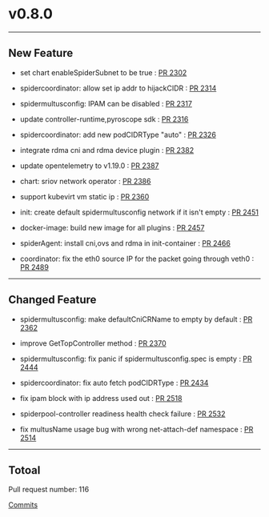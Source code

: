 
# v0.8.0

***

## New Feature

* set chart enableSpiderSubnet to be true : [PR 2302](https://github.com/spidernet-io/spiderpool/pull/2302)

* spidercoordinator: allow set ip addr to hijackCIDR : [PR 2314](https://github.com/spidernet-io/spiderpool/pull/2314)

* spidermultusconfig: IPAM can be disabled : [PR 2317](https://github.com/spidernet-io/spiderpool/pull/2317)

* update controller-runtime,pyroscope sdk : [PR 2316](https://github.com/spidernet-io/spiderpool/pull/2316)

* spidercoordinator: add new podCIDRType "auto" : [PR 2326](https://github.com/spidernet-io/spiderpool/pull/2326)

* integrate rdma cni and rdma device plugin : [PR 2382](https://github.com/spidernet-io/spiderpool/pull/2382)

* update opentelemetry to v1.19.0 : [PR 2387](https://github.com/spidernet-io/spiderpool/pull/2387)

* chart: sriov network operator : [PR 2386](https://github.com/spidernet-io/spiderpool/pull/2386)

* support kubevirt vm static ip  : [PR 2360](https://github.com/spidernet-io/spiderpool/pull/2360)

* init: create default spidermultusconfig network if it isn't empty : [PR 2451](https://github.com/spidernet-io/spiderpool/pull/2451)

* docker-image: build new image for all plugins  : [PR 2457](https://github.com/spidernet-io/spiderpool/pull/2457)

* spiderAgent: install cni,ovs and rdma in init-container : [PR 2466](https://github.com/spidernet-io/spiderpool/pull/2466)

* coordinator: fix the eth0 source IP for the packet going through veth0 : [PR 2489](https://github.com/spidernet-io/spiderpool/pull/2489)



***

## Changed Feature

* spidermultusconfig: make defaultCniCRName to empty by default : [PR 2362](https://github.com/spidernet-io/spiderpool/pull/2362)

* improve GetTopController method : [PR 2370](https://github.com/spidernet-io/spiderpool/pull/2370)

* spidermultusconfig: fix panic if spidermultusconfig.spec is empty : [PR 2444](https://github.com/spidernet-io/spiderpool/pull/2444)

* spidercoordinator: fix auto fetch podCIDRType : [PR 2434](https://github.com/spidernet-io/spiderpool/pull/2434)

* fix ipam block with ip address used out : [PR 2518](https://github.com/spidernet-io/spiderpool/pull/2518)

* spiderpool-controller readiness health check failure : [PR 2532](https://github.com/spidernet-io/spiderpool/pull/2532)

* fix multusName usage bug with wrong net-attach-def namespace : [PR 2514](https://github.com/spidernet-io/spiderpool/pull/2514)



***

## Totoal 

Pull request number: 116

[ Commits ](https://github.com/spidernet-io/spiderpool/compare/v0.7.0...v0.8.0)
